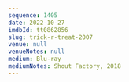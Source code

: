 ```yaml
---
sequence: 1405
date: 2022-10-27
imdbId: tt0862856
slug: trick-r-treat-2007
venue: null
venueNotes: null
medium: Blu-ray
mediumNotes: Shout Factory, 2018
---
```

